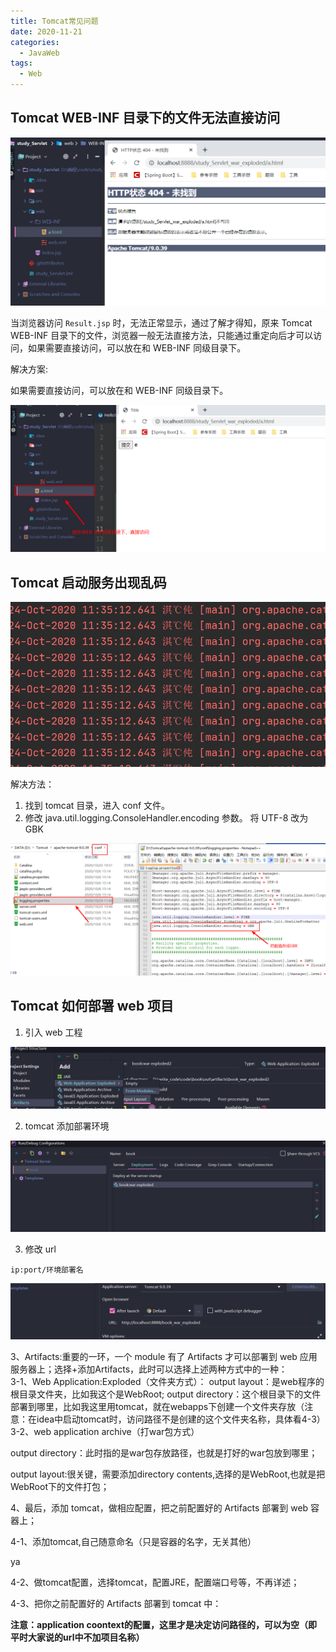 ```yaml
---
title: Tomcat常见问题
date: 2020-11-21
categories:
  - JavaWeb
tags:
  - Web
---
```


## Tomcat WEB-INF 目录下的文件无法直接访问

![alt](.\picture\问题表现.png)

当浏览器访问 `Result.jsp` 时，无法正常显示，通过了解才得知，原来 Tomcat WEB-INF 目录下的文件，浏览器一般无法直接方法，只能通过重定向后才可以访问，如果需要直接访问，可以放在和 WEB-INF 同级目录下。

解决方案:

如果需要直接访问，可以放在和 WEB-INF 同级目录下。

![alt](.\picture\解决方案.png)

## Tomcat 启动服务出现乱码

![alt](.\picture\tomcat启动服务出现乱码.png)

解决方法：

1. 找到 tomcat 目录，进入 conf 文件。
2. 修改 java.util.logging.ConsoleHandler.encoding 参数。 将 UTF-8 改为 GBK

![alt](.\picture\解决方法.png)

## Tomcat 如何部署 web 项目

1. 引入 web 工程

![image-20201201133854341](./picture/image-20201201133854341.png)

2. tomcat 添加部署环境

![image-20201201134556981](./picture/image-20201201134556981.png)

3. 修改 url

```
ip:port/环境部署名
```

![image-20201201134645732](./picture/image-20201201134645732.png)

3、Artifacts:重要的一环，一个 module 有了 Artifacts 才可以部署到 web 应用服务器上；选择+添加Artifacts，此时可以选择上述两种方式中的一种：  
3-1、Web Application:Exploded（文件夹方式）：
output layout：是web程序的根目录文件夹，比如我这个是WebRoot;
output directory：这个根目录下的文件部署到哪里，比如我这里用tomcat，就在webapps下创建一个文件夹存放（注意：在idea中启动tomcat时，访问路径不是创建的这个文件夹名称，具体看4-3）
3-2、web application archive（打war包方式）

output directory：此时指的是war包存放路径，也就是打好的war包放到哪里；

output layout:很关键，需要添加directory contents,选择的是WebRoot,也就是把WebRoot下的文件打包；

4、最后，添加 tomcat，做相应配置，把之前配置好的 Artifacts 部署到 web 容器上；

4-1、添加tomcat,自己随意命名（只是容器的名字，无关其他）

ya

4-2、做tomcat配置，选择tomcat，配置JRE，配置端口号等，不再详述；

4-3、把你之前配置好的 Artifacts 部署到 tomcat 中：

 **注意：application coontext的配置，这里才是决定访问路径的，可以为空（即平时大家说的url中不加项目名称）**
